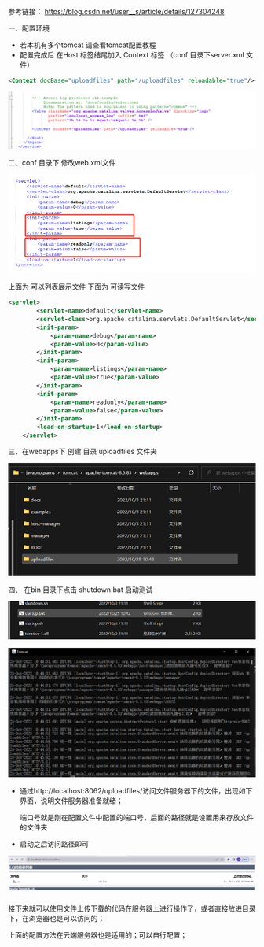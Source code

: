 参考链接： https://blog.csdn.net/user__s/article/details/127304248

一、配置环境 

- 若本机有多个tomcat  请查看tomcat配置教程
- 配置完成后  在Host 标签结尾加入 Context 标签  （conf 目录下server.xml  文件）

```xml
<Context docBase="uploadfiles" path="/uploadfiles" reloadable="true"/>
```

![image-20221025110838825](images/image-20221025110838825.png)

二、conf  目录下  修改web.xml文件

![image-20221025111136028](images/image-20221025111136028.png)

上面为 可以列表展示文件  下面为 可读写文件

```xml
<servlet>
        <servlet-name>default</servlet-name>
        <servlet-class>org.apache.catalina.servlets.DefaultServlet</servlet-class>
        <init-param>
            <param-name>debug</param-name>
            <param-value>0</param-value>
        </init-param>
        <init-param>
            <param-name>listings</param-name>
            <param-value>true</param-value>
        </init-param>
		<init-param>
            <param-name>readonly</param-name>
            <param-value>false</param-value>
        </init-param>
        <load-on-startup>1</load-on-startup>
    </servlet>
```

三、在webapps下 创建 目录 uploadfiles 文件夹 

![image-20221025111313898](images/image-20221025111313898.png)

四、 在bin 目录下点击 shutdown.bat 启动测试

![image-20221025111412036](images/image-20221025111412036.png)

![image-20221025111432850](images/image-20221025111432850.png)

- 通过http://localhost:8062/uploadfiles/访问文件服务器下的文件，出现如下界面，说明文件服务器准备就绪；

  端口号就是刚在配置文件中配置的端口号，后面的路径就是设置用来存放文件的文件夹

- 启动之后访问路径即可

![image-20221025111510768](images/image-20221025111510768.png)

 接下来就可以使用文件上传下载的代码在服务器上进行操作了，或者直接放进目录下，在浏览器也是可以访问的；

上面的配置方法在云端服务器也是适用的；可以自行配置；
